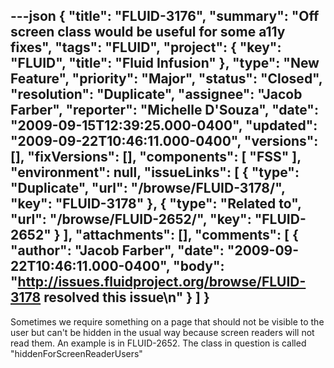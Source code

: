 ---json
{
  "title": "FLUID-3176",
  "summary": "Off screen class would be useful for some a11y fixes",
  "tags": "FLUID",
  "project": {
    "key": "FLUID",
    "title": "Fluid Infusion"
  },
  "type": "New Feature",
  "priority": "Major",
  "status": "Closed",
  "resolution": "Duplicate",
  "assignee": "Jacob Farber",
  "reporter": "Michelle D'Souza",
  "date": "2009-09-15T12:39:25.000-0400",
  "updated": "2009-09-22T10:46:11.000-0400",
  "versions": [],
  "fixVersions": [],
  "components": [
    "FSS"
  ],
  "environment": null,
  "issueLinks": [
    {
      "type": "Duplicate",
      "url": "/browse/FLUID-3178/",
      "key": "FLUID-3178"
    },
    {
      "type": "Related to",
      "url": "/browse/FLUID-2652/",
      "key": "FLUID-2652"
    }
  ],
  "attachments": [],
  "comments": [
    {
      "author": "Jacob Farber",
      "date": "2009-09-22T10:46:11.000-0400",
      "body": "<http://issues.fluidproject.org/browse/FLUID-3178> resolved this issue\n"
    }
  ]
}
---
Sometimes we require something on a page that should not be visible to the user but can't be hidden in the usual way because screen readers will not read them. An example is in FLUID-2652. The class in question is called "hiddenForScreenReaderUsers"

        
